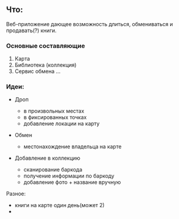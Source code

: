## Что:
Веб-приложение дающее возможность длиться, обмениваться и продавать(?) книги.

### Основные составляющие
1. Карта
2. Библиотека (коллекция)
3. Сервис обмена
...

### Идеи:
- Дроп
	- в произвольных местах
	- в фиксированных точках
	- добавление локации на карту
	
- Обмен
	- местонахождение владельца на карте

- Добавление в коллекцию
	- сканирование баркода
	- получение информации по баркоду
	- добавление фото + название вручную

Разное:
- книги на карте один день(может 2)
- 